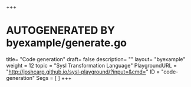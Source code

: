 +++
# AUTOGENERATED BY byexample/generate.go
title= "Code generation"
draft= false
description= ""
layout= "byexample"
weight = 12
topic = "Sysl Transformation Language"
PlaygroundURL = "http://joshcarp.github.io/sysl-playground/?input=&cmd="
ID = "code-generation"
Segs = [
]
+++



